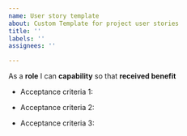 ```yaml
---
name: User story template
about: Custom Template for project user stories
title: ''
labels: ''
assignees: ''

---
```


As a **role** I can **capability** so that **received benefit**

- Acceptance criteria 1:

- Acceptance criteria 2:

- Acceptance criteria 3:
